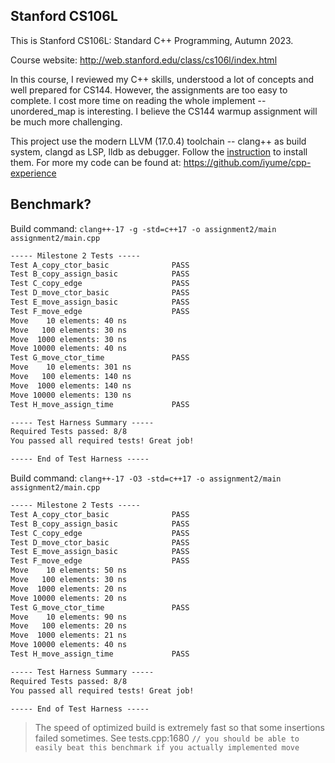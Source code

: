 ## Stanford CS106L

This is Stanford CS106L: Standard C++ Programming, Autumn 2023.

Course website: http://web.stanford.edu/class/cs106l/index.html

In this course, I reviewed my C++ skills, understood a lot of concepts and well prepared for CS144.
However, the assignments are too easy to complete.
I cost more time on reading the whole implement -- unordered_map is interesting.
I believe the CS144 warmup assignment will be much more challenging.

This project use the modern LLVM (17.0.4) toolchain -- clang++ as build system, clangd as LSP, lldb as debugger.
Follow the [instruction](https://apt.llvm.org/) to install them.
For more my code can be found at: https://github.com/iyume/cpp-experience

## Benchmark?

Build command: `clang++-17 -g -std=c++17 -o assignment2/main assignment2/main.cpp`

```txt
----- Milestone 2 Tests -----
Test A_copy_ctor_basic              PASS
Test B_copy_assign_basic            PASS
Test C_copy_edge                    PASS
Test D_move_ctor_basic              PASS
Test E_move_assign_basic            PASS
Test F_move_edge                    PASS
Move    10 elements: 40 ns
Move   100 elements: 30 ns
Move  1000 elements: 30 ns
Move 10000 elements: 40 ns
Test G_move_ctor_time               PASS
Move    10 elements: 301 ns
Move   100 elements: 140 ns
Move  1000 elements: 140 ns
Move 10000 elements: 130 ns
Test H_move_assign_time             PASS

----- Test Harness Summary -----
Required Tests passed: 8/8
You passed all required tests! Great job!

----- End of Test Harness -----
```

Build command: `clang++-17 -O3 -std=c++17 -o assignment2/main assignment2/main.cpp`

```txt
----- Milestone 2 Tests -----
Test A_copy_ctor_basic              PASS
Test B_copy_assign_basic            PASS
Test C_copy_edge                    PASS
Test D_move_ctor_basic              PASS
Test E_move_assign_basic            PASS
Test F_move_edge                    PASS
Move    10 elements: 50 ns
Move   100 elements: 30 ns
Move  1000 elements: 20 ns
Move 10000 elements: 20 ns
Test G_move_ctor_time               PASS
Move    10 elements: 90 ns
Move   100 elements: 20 ns
Move  1000 elements: 21 ns
Move 10000 elements: 40 ns
Test H_move_assign_time             PASS

----- Test Harness Summary -----
Required Tests passed: 8/8
You passed all required tests! Great job!

----- End of Test Harness -----
```

> The speed of optimized build is extremely fast so that some insertions failed sometimes. See tests.cpp:1680 `// you should be able to easily beat this benchmark if you actually implemented move`
